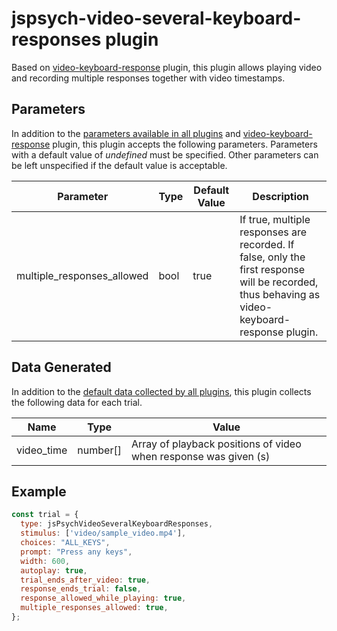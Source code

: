 # jspsych-video-several-keyboard-responses plugin

Based on [video-keyboard-response](https://github.com/jspsych/jsPsych/tree/main/packages/plugin-video-keyboard-response) plugin, this plugin allows playing video and recording multiple responses together with video timestamps.

## Parameters

In addition to the [parameters available in all plugins](https://www.jspsych.org/overview/plugins#parameters-available-in-all-plugins) and [video-keyboard-response](https://github.com/jspsych/jsPsych/blob/main/docs/plugins/video-keyboard-response.md) plugin, this plugin accepts the following parameters. Parameters with a default value of _undefined_ must be specified. Other parameters can be left unspecified if the default value is acceptable.

| Parameter                  | Type | Default Value | Description                                                                                                                                    |
| -------------------------- | ---- | ------------- | ---------------------------------------------------------------------------------------------------------------------------------------------- |
| multiple_responses_allowed | bool | true          | If true, multiple responses are recorded. If false, only the first response will be recorded, thus behaving as video-keyboard-response plugin. |

## Data Generated

In addition to the [default data collected by all plugins](https://www.jspsych.org/overview/plugins#data-collected-by-all-plugins), this plugin collects the following data for each trial.

| Name       | Type     | Value                                                            |
| ---------- | -------- | ---------------------------------------------------------------- |
| video_time | number[] | Array of playback positions of video when response was given (s) |

## Example

```javascript
const trial = {
  type: jsPsychVideoSeveralKeyboardResponses,
  stimulus: ['video/sample_video.mp4'],
  choices: "ALL_KEYS",
  prompt: "Press any keys",
  width: 600,
  autoplay: true,
  trial_ends_after_video: true,
  response_ends_trial: false,
  response_allowed_while_playing: true,
  multiple_responses_allowed: true,
};
```
